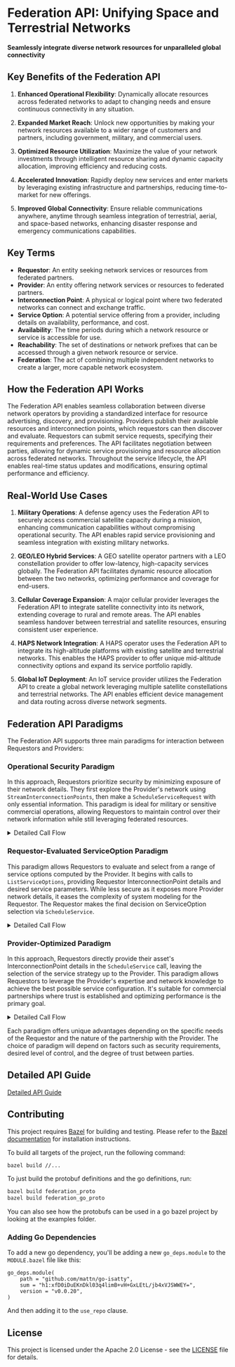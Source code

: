 # Federation API: Unifying Space and Terrestrial Networks

**Seamlessly integrate diverse network resources for unparalleled global connectivity**

## Key Benefits of the Federation API

1. **Enhanced Operational Flexibility**: Dynamically allocate resources across federated networks to adapt to changing needs and ensure continuous connectivity in any situation.

2. **Expanded Market Reach**: Unlock new opportunities by making your network resources available to a wider range of customers and partners, including government, military, and commercial users.

3. **Optimized Resource Utilization**: Maximize the value of your network investments through intelligent resource sharing and dynamic capacity allocation, improving efficiency and reducing costs.

4. **Accelerated Innovation**: Rapidly deploy new services and enter markets by leveraging existing infrastructure and partnerships, reducing time-to-market for new offerings.

5. **Improved Global Connectivity**: Ensure reliable communications anywhere, anytime through seamless integration of terrestrial, aerial, and space-based networks, enhancing disaster response and emergency communications capabilities.

## Key Terms

- **Requestor**: An entity seeking network services or resources from federated partners.
- **Provider**: An entity offering network services or resources to federated partners.
- **Interconnection Point**: A physical or logical point where two federated networks can connect and exchange traffic.
- **Service Option**: A potential service offering from a provider, including details on availability, performance, and cost.
- **Availability**: The time periods during which a network resource or service is accessible for use.
- **Reachability**: The set of destinations or network prefixes that can be accessed through a given network resource or service.
- **Federation**: The act of combining multiple independent networks to create a larger, more capable network ecosystem.

## How the Federation API Works

The Federation API enables seamless collaboration between diverse network operators by providing a standardized interface for resource advertising, discovery, and provisioning. Providers publish their available resources and interconnection points, which requestors can then discover and evaluate. Requestors can submit service requests, specifying their requirements and preferences. The API facilitates negotiation between parties, allowing for dynamic service provisioning and resource allocation across federated networks. Throughout the service lifecycle, the API enables real-time status updates and modifications, ensuring optimal performance and efficiency.

## Real-World Use Cases

1. **Military Operations**: A defense agency uses the Federation API to securely access commercial satellite capacity during a mission, enhancing communication capabilities without compromising operational security. The API enables rapid service provisioning and seamless integration with existing military networks.

2. **GEO/LEO Hybrid Services**: A GEO satellite operator partners with a LEO constellation provider to offer low-latency, high-capacity services globally. The Federation API facilitates dynamic resource allocation between the two networks, optimizing performance and coverage for end-users.

3. **Cellular Coverage Expansion**: A major cellular provider leverages the Federation API to integrate satellite connectivity into its network, extending coverage to rural and remote areas. The API enables seamless handover between terrestrial and satellite resources, ensuring consistent user experience.

4. **HAPS Network Integration**: A HAPS operator uses the Federation API to integrate its high-altitude platforms with existing satellite and terrestrial networks. This enables the HAPS provider to offer unique mid-altitude connectivity options and expand its service portfolio rapidly.

5. **Global IoT Deployment**: An IoT service provider utilizes the Federation API to create a global network leveraging multiple satellite constellations and terrestrial networks. The API enables efficient device management and data routing across diverse network segments.

## Federation API Paradigms

The Federation API supports three main paradigms for interaction between Requestors and Providers:

### Operational Security Paradigm

In this approach, Requestors prioritize security by minimizing exposure of their network details. They first explore the Provider's network using `StreamInterconnectionPoints`, then make a `ScheduleServiceRequest` with only essential information. This paradigm is ideal for military or sensitive commercial operations, allowing Requestors to maintain control over their network information while still leveraging federated resources.

<details>
<summary>Detailed Call Flow</summary>

1. Requestor calls `StreamInterconnectionPoints` to explore Provider's network
2. Requestor processes received InterconnectionPoints and determines suitable options
3. Requestor calls `ScheduleService` with minimal network details and preferred interconnection points
4. Provider processes request and returns a `ScheduleServiceResponse` with a unique `service_id`
5. Requestor calls `MonitorServices` to receive status updates for the service
6. Provider sends `ServiceStatus` updates through the `MonitorServices` stream
7. When service is no longer needed, Requestor calls `CancelService` with the `service_id`
8. Provider confirms cancellation and terminates the service

</details>

### Requestor-Evaluated ServiceOption Paradigm

This paradigm allows Requestors to evaluate and select from a range of service options computed by the Provider. It begins with calls to `ListServiceOptions`, providing Requestor InterconnectionPoint details and desired service parameters. While less secure as it exposes more Provider network details, it eases the complexity of system modeling for the Requestor. The Requestor makes the final decision on ServiceOption selection via `ScheduleService`.

<details>
<summary>Detailed Call Flow</summary>

1. Requestor calls `ListServiceOptions` with details of their network assets and requirements
2. Provider returns a stream of `ServiceOption` messages
3. Requestor evaluates received options and selects preferred solution
4. Requestor calls `ScheduleService` with chosen `ServiceOption` and additional details
5. Provider processes request and returns a `ScheduleServiceResponse` with a unique `service_id`
6. Requestor calls `MonitorServices` to receive status updates for the service
7. Provider sends `ServiceStatus` updates through the `MonitorServices` stream
8. If changes are needed, Requestor can update the service using `ScheduleService` with the existing `service_id`
9. When service is no longer needed, Requestor calls `CancelService` with the `service_id`
10. Provider confirms cancellation and terminates the service

</details>

### Provider-Optimized Paradigm

In this approach, Requestors directly provide their asset's InterconnectionPoint details in the `ScheduleService` call, leaving the selection of the service strategy up to the Provider. This paradigm allows Requestors to leverage the Provider's expertise and network knowledge to achieve the best possible service configuration. It's suitable for commercial partnerships where trust is established and optimizing performance is the primary goal.

<details>
<summary>Detailed Call Flow</summary>

1. Requestor calls `ScheduleService` with their asset's InterconnectionPoint details and service requirements
2. Provider evaluates the request and determines the optimal service configuration
3. Provider returns a `ScheduleServiceResponse` with a unique `service_id` and chosen configuration
4. Requestor calls `MonitorServices` to receive status updates for the service
5. Provider sends `ServiceStatus` updates through the `MonitorServices` stream
6. If changes are needed, Provider may automatically adjust the service configuration
7. When service is no longer needed, Requestor calls `CancelService` with the `service_id`
8. Provider confirms cancellation and terminates the service

</details>

Each paradigm offers unique advantages depending on the specific needs of the Requestor and the nature of the partnership with the Provider. The choice of paradigm will depend on factors such as security requirements, desired level of control, and the degree of trust between parties.

## Detailed API Guide

[Detailed API Guide](APIGUIDE.md)

## Contributing

This project requires [Bazel](https://bazel.build/) for building and testing.
Please refer to the [Bazel documentation](https://docs.bazel.build/versions/main/install.html) for installation instructions.

To build all targets of the project, run the following command:

```bash
bazel build //...
```

To just build the protobuf definitions and the go definitions, run:

```bash
bazel build federation_proto
bazel build federation_go_proto
```

You can also see how the protobufs can be used in a go bazel project by looking at the examples folder.

### Adding Go Dependencies

To add a new go dependency, you'll be adding a new `go_deps.module` to the `MODULE.bazel` file like this:

```bazel
go_deps.module(
    path = "github.com/mattn/go-isatty",
    sum = "h1:xfD0iDuEKnDkl03q4limB+vH+GxLEtL/jb4xVJSWWEY=",
    version = "v0.0.20",
)
```

And then adding it to the `use_repo` clause.

## License

This project is licensed under the Apache 2.0 License - see the [LICENSE](LICENSE.txt) file for details.
